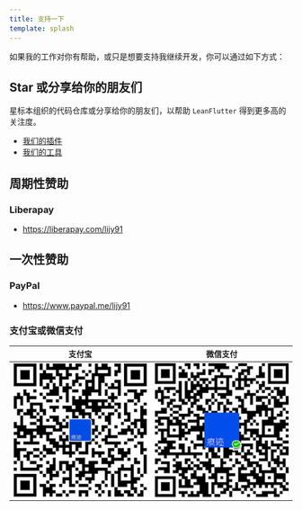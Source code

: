 ```yaml
---
title: 支持一下
template: splash
---
```


如果我的工作对你有帮助，或只是想要支持我继续开发，你可以通过如下方式：

## Star 或分享给你的朋友们

星标本组织的代码仓库或分享给你的朋友们，以帮助 `LeanFlutter` 得到更多高的关注度。

- [我们的插件](/zh-hans/our-packages/)
- [我们的工具](/zh-hans/our-tools/)

## 周期性赞助

### Liberapay

- https://liberapay.com/lijy91

## 一次性赞助

### PayPal

- https://www.paypal.me/lijy91

### 支付宝或微信支付

| 支付宝                                  | 微信支付                                   |
| --------------------------------------- | ------------------------------------------ |
| ![](../../../assets/donate_via_alipay.png) | ![](../../../assets/donate_via_wechatpay.png) |
